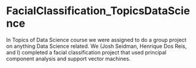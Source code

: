 # FacialClassification_TopicsDataScience
In Topics of Data Science course we were assigned to do a group project on anything Data Science related. We (Josh Seidman, Henrique Dos Reis, and I) completed a facial classification project that used principal component analysis and support vector machines.

